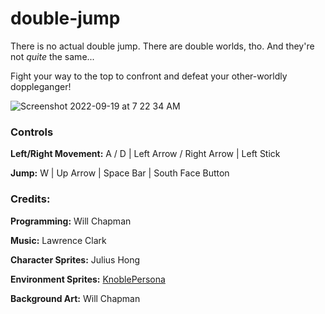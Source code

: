 # double-jump

There is no actual double jump. There are double worlds, tho. And they're not *quite* the same...

Fight your way to the top to confront and defeat your other-worldly doppleganger!

![Screenshot 2022-09-19 at 7 22 34 AM](https://user-images.githubusercontent.com/107442851/191040618-b9065a45-bd73-417e-8935-dbdf294b585f.png)



### Controls

**Left/Right Movement:** A / D | Left Arrow / Right Arrow | Left Stick

**Jump:** W | Up Arrow | Space Bar | South Face Button


### Credits:
**Programming:** Will Chapman

**Music:** Lawrence Clark

**Character Sprites:** Julius Hong

**Environment Sprites:** [KnoblePersona](https://opengameart.org/content/jungle-dirt-background-connecting-tileset-16x16)

**Background Art:** Will Chapman
